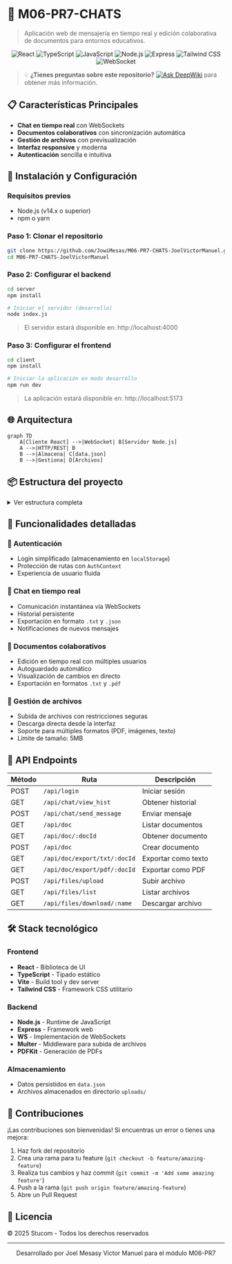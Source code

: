 # 💬 M06-PR7-CHATS

> Aplicación web de mensajería en tiempo real y edición colaborativa de documentos para entornos educativos.

<div align="center">

![React](https://img.shields.io/badge/React-20232A?style=for-the-badge&logo=react&logoColor=61DAFB)
![TypeScript](https://img.shields.io/badge/TypeScript-007ACC?style=for-the-badge&logo=typescript&logoColor=white)
![JavaScript](https://img.shields.io/badge/JavaScript-yellow?style=for-the-badge&logo=javascript&logoColor=white)
![Node.js](https://img.shields.io/badge/Node.js-43853D?style=for-the-badge&logo=node.js&logoColor=white)
![Express](https://img.shields.io/badge/Express-000000?style=for-the-badge&logo=express&logoColor=white)
![Tailwind CSS](https://img.shields.io/badge/Tailwind_CSS-38B2AC?style=for-the-badge&logo=tailwind-css&logoColor=white)
![WebSocket](https://img.shields.io/badge/WebSocket-010101?style=for-the-badge&logo=socket.io&logoColor=white)

</div>

> 💡 **¿Tienes preguntas sobre este repositorio?** [![Ask DeepWiki](https://deepwiki.com/badge.svg)](https://deepwiki.com/JowiMesas/M06-PR7-CHATS-JoelVictorManuel) para obtener más información.

## 📋 Características Principales

- **Chat en tiempo real** con WebSockets
- **Documentos colaborativos** con sincronización automática
- **Gestión de archivos** con previsualización
- **Interfaz responsive** y moderna
- **Autenticación** sencilla e intuitiva

## 🚀 Instalación y Configuración

### Requisitos previos

- Node.js (v14.x o superior)
- npm o yarn

### Paso 1: Clonar el repositorio

```bash
git clone https://github.com/JowiMesas/M06-PR7-CHATS-JoelVictorManuel.git
cd M06-PR7-CHATS-JoelVictorManuel
```

### Paso 2: Configurar el backend

```bash
cd server
npm install

# Iniciar el servidor (desarrollo)
node index.js
```

> El servidor estará disponible en: http://localhost:4000

### Paso 3: Configurar el frontend

```bash
cd client
npm install

# Iniciar la aplicación en modo desarrollo
npm run dev
```

> La aplicación estará disponible en: http://localhost:5173

## 🌐 Arquitectura

```mermaid
graph TD
    A[Cliente React] -->|WebSocket| B[Servidor Node.js]
    A -->|HTTP/REST| B
    B -->|Almacena| C[data.json]
    B -->|Gestiona| D[Archivos]
```

## 📦 Estructura del proyecto

<details>
<summary>Ver estructura completa</summary>

```
M06-PR7-CHATS-JoelVictorManuel/
├── server/
│   ├── controllers/
│   │   ├── authController.js
│   │   ├── chatController.js
│   │   ├── documentController.js
│   │   └── fileController.js
│   ├── data/
│   │   └── data.json
│   ├── routes/
│   │   ├── authRoutes.js
│   │   ├── chatRoutes.js
│   │   ├── documentRoutes.js
│   │   └── fileRoutes.js
│   ├── uploads/
│   ├── index.js
│   ├── package.json
│   └── package-lock.json
└── client/
    ├── package.json
    ├── package-lock.json
    └── src/
        ├── main.tsx
        ├── App.tsx
        ├── index.css
        ├── assets/
        │   └── react.svg
        ├── components/
        │   ├── Chat.tsx
        │   ├── DocumentList.tsx
        │   ├── DocumentEditor.tsx
        │   ├── FileUpload.tsx
        │   └── FileList.tsx
        ├── contexts/
        │   └── AuthContext.tsx
        ├── pages/
        │   ├── LoginPage.tsx
        │   └── Dashboard.tsx
        ├── services/
        │   ├── authService.ts
        │   ├── chatService.ts
        │   ├── documentService.ts
        │   ├── fileService.ts
        │   └── socketService.ts
        ├── types/
        │   ├── User.ts
        │   ├── Chat.ts
        │   └── Document.ts
        └── App.css
```
</details>

## 📝 Funcionalidades detalladas

### 👤 Autenticación

- Login simplificado (almacenamiento en `localStorage`)
- Protección de rutas con `AuthContext`
- Experiencia de usuario fluida

### 💬 Chat en tiempo real

- Comunicación instantánea vía WebSockets
- Historial persistente
- Exportación en formato `.txt` y `.json`
- Notificaciones de nuevos mensajes

### 📄 Documentos colaborativos

- Edición en tiempo real con múltiples usuarios
- Autoguardado automático
- Visualización de cambios en directo
- Exportación en formatos `.txt` y `.pdf`

### 📁 Gestión de archivos

- Subida de archivos con restricciones seguras
- Descarga directa desde la interfaz
- Soporte para múltiples formatos (PDF, imágenes, texto)
- Límite de tamaño: 5MB

## 🔌 API Endpoints

| Método | Ruta                         | Descripción                   |
|--------|------------------------------|-------------------------------|
| POST   | `/api/login`                 | Iniciar sesión                |
| GET    | `/api/chat/view_hist`        | Obtener historial             |
| POST   | `/api/chat/send_message`     | Enviar mensaje                |
| GET    | `/api/doc`                   | Listar documentos             |
| GET    | `/api/doc/:docId`            | Obtener documento             |
| POST   | `/api/doc`                   | Crear documento               |
| GET    | `/api/doc/export/txt/:docId` | Exportar como texto           |
| GET    | `/api/doc/export/pdf/:docId` | Exportar como PDF             |
| POST   | `/api/files/upload`          | Subir archivo                 |
| GET    | `/api/files/list`            | Listar archivos               |
| GET    | `/api/files/download/:name`  | Descargar archivo             |

## 🛠️ Stack tecnológico

### Frontend
- **React** - Biblioteca de UI
- **TypeScript** - Tipado estático
- **Vite** - Build tool y dev server
- **Tailwind CSS** - Framework CSS utilitario

### Backend
- **Node.js** - Runtime de JavaScript
- **Express** - Framework web
- **WS** - Implementación de WebSockets
- **Multer** - Middleware para subida de archivos
- **PDFKit** - Generación de PDFs

### Almacenamiento
- Datos persistidos en `data.json`
- Archivos almacenados en directorio `uploads/`

## 🤝 Contribuciones

¡Las contribuciones son bienvenidas! Si encuentras un error o tienes una mejora:

1. Haz fork del repositorio
2. Crea una rama para tu feature (`git checkout -b feature/amazing-feature`)
3. Realiza tus cambios y haz commit (`git commit -m 'Add some amazing feature'`)
4. Push a la rama (`git push origin feature/amazing-feature`)
5. Abre un Pull Request

## 📜 Licencia

© 2025 Stucom - Todos los derechos reservados

---

<div align="center">
Desarrollado por Joel Mesasy Victor Manuel para el módulo M06-PR7
</div>
